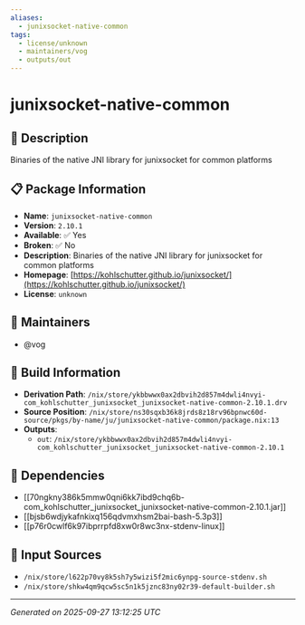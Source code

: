 ```yaml
---
aliases:
  - junixsocket-native-common
tags:
  - license/unknown
  - maintainers/vog
  - outputs/out
---
```


# junixsocket-native-common

## 📝 Description

Binaries of the native JNI library for junixsocket for common platforms

## 📋 Package Information

- **Name**: `junixsocket-native-common`
- **Version**: `2.10.1`
- **Available**: ✅ Yes
- **Broken**: ✅ No
- **Description**: Binaries of the native JNI library for junixsocket for common platforms
- **Homepage**: [https://kohlschutter.github.io/junixsocket/](https://kohlschutter.github.io/junixsocket/)
- **License**: `unknown`
## 👥 Maintainers

- @vog


## 🔧 Build Information

- **Derivation Path**: `/nix/store/ykbbwwx0ax2dbvih2d857m4dwli4nvyi-com_kohlschutter_junixsocket_junixsocket-native-common-2.10.1.drv`
- **Source Position**: `/nix/store/ns30sqxb36k8jrds8z18rv96bpnwc60d-source/pkgs/by-name/ju/junixsocket-native-common/package.nix:13`
- **Outputs**:
  - `out`:  `/nix/store/ykbbwwx0ax2dbvih2d857m4dwli4nvyi-com_kohlschutter_junixsocket_junixsocket-native-common-2.10.1`

## 🔗 Dependencies

- [[70ngkny386k5mmw0qni6kk7ibd9chq6b-com_kohlschutter_junixsocket_junixsocket-native-common-2.10.1.jar]]
- [[bjsb6wdjykafnkixq156qdvmxhsm2bai-bash-5.3p3]]
- [[p76r0cwlf6k97ibprrpfd8xw0r8wc3nx-stdenv-linux]]

## 📁 Input Sources

- `/nix/store/l622p70vy8k5sh7y5wizi5f2mic6ynpg-source-stdenv.sh`
- `/nix/store/shkw4qm9qcw5sc5n1k5jznc83ny02r39-default-builder.sh`

---
*Generated on 2025-09-27 13:12:25 UTC*
